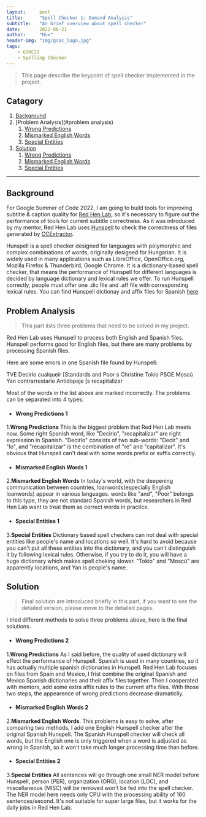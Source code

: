 ```yaml
---
layout:     post
title:      "Spell Checker 1: Demand Analysis"
subtitle:   "An brief overview about spell checker"
date:       2022-06-21
author:     "Hux"
header-img: "img/gsoc_logo.jpg"
tags:
    - GSOC22
    - Spelling Checker
---
```


> This page describe the keypoint of spell checker implemented in the project.

## Catagory

1. [Background](#background)
2. [Problem Analysis](#problem analysis)
	1. [Wrong Predictions](#wrong-predictions-1)
	2. [Mismarked English Words](#mismarked-english-words-1)
	3. [Special Entities](#special-entities-1)
3. [Solution](#solution)
	1. [Wrong Predictions](#wrong-predictions-2)
	2. [Mismarked English Words](#mismarked-english-words-2)
	3. [Special Entities](#special-entities-2)

---

## Background

For Google Summer of Code 2022, I am going to build tools for improving subtitle & caption quality for [Red Hen Lab](https://www.redhenlab.org), so it's necessary to figure out the performance of tools for current subtitle correctness. As it was introduced by my mentor, Red Hen Lab uses [Hunspell](https://hunspell.github.io/) to check the correctness of files generated by [CCExtractor](https://ccextractor.org/). 



Hunspell is a spell checker designed for languages with polymorphic and complex combinations of words, originally designed for Hungarian. It is widely used in many applications such as LibreOffice, OpenOffice.org, Mozilla Firefox & Thunderbird, Google Chrome. It is a dictionary-based spell checker, that means the performance of Hunspell for different languages is decided by language dictionary and lexical rules we offer. To run Hunspell correctly, people must offer one .dic file and  .aff file with corresponding lexical rules. You can find Hunspell dictionay and affix files for Spanish [here](https://cgit.freedesktop.org/libreoffice/dictionaries/tree/es)


## Problem Analysis

> This part lists three problems that need to be solved in my project.

Red Hen Lab uses Hunspell to process both English and Spanish files. Hunspell performs good for English files, but there are many problems by processing Spanish files.

Here are some errors in one Spanish file found by Hunspell:
> 
TVE
Decirlo
cualqueir
[Standards
and
Poor
s
Christine
Tokio
PSOE
Moscú
Yan
contrarrestarle
Antidopaje
[s
recapitalizar



Most of the words in the list above are marked incorrectly. The problems can be separated into 4 types:

- #### Wrong Predictions 1
1.**Wrong Predictions**
This is the biggest problem that Red Hen Lab meets now. Some right Spanish word, like "Decirlo", "recapitalizar" are right expression in Spanish. "Decirlo" consists of two sub-words: "Decir" and "lo", and "recapitalizar" is the combination of "re" and "capitalizar". It's obvious that Hunspell can't deal with some words prefix or suffix correctly.

- #### Mismarked English Words 1
2.**Mismarked English Words**
In today's world, with the deepening communication between countries, loanwords(especially English loanwords) appear in various languages. words like "and", "Poor" belongs to this type, they are not standard Spanish words, but researchers in Red Hen Lab want to treat them as correct words in practice.

- #### Special Entities 1
3.**Special Entities**
Dictionary based spell checkers can not deal with special entities like people's name and locations so well. It's hard to avoid because you can't put all these entities into the dictionary, and you can't distinguish it by following lexical rules. Otherwise, if you try to do it, you will have a huge dictionary which makes spell cheking slower. "Tokio" and "Moscú" are apparently locations, and Yan is people's name.



## Solution

> Final solution are introduced briefly in this part, if you want to see the detailed version, please move to the detailed pages.

I tried different methods to solve three problems above, here is the final solutions.


- #### Wrong Predictions 2
1.**Wrong Predictions**
As I said before, the quality of used dictionary will effect the performance of Hunspell. Spanish is used in many countries, so it has actually multiple spanish dictionaries in Hunspell. Red Hen Lab focuses on files from Spain and Mexico, I frist combine the original Spanish and Mexico Spanish dictionaries and their affix files together. Then I cooperated with mentors, add some extra affix rules to the current affix files. With those two steps, the appearence of wrong predictions decrease dramaticlly.

- #### Mismarked English Words 2
2.**Mismarked English Words**. 
This problems is easy to solve, after comparing two methods, I add one English Hunspell checker after the original Spanish Hunspell. The Spanish Hunspell checker will check all words, but the English one is only triggered when a word is adjusted as wrong in Spanish, so it won't take much longer processing time than before.

- #### Special Entities 2
3.**Special Entities**
All sentences will go through one small NER model before Hunspell, person (PER), organization (ORG), location (LOC), and miscellaneous (MISC) will be removed won't be fed into the spell checker. The NER model here needs only CPU with the processing ability of 160 sentences/second. It's not suitable for super large files, but it works for the daily jobs in Red Hen Lab.

